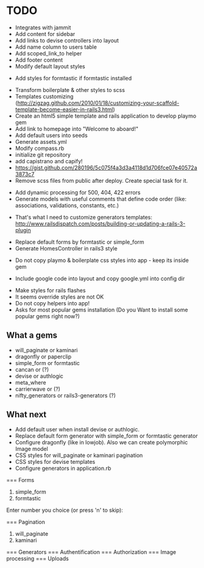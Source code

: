 # TODO
- Integrates with jammit
- Add content for sidebar
- Add links to devise controllers into layout
- Add name column to users table
- Add scoped_link_to helper
- Add footer content
- Modify default layout styles
* Add styles for formtastic if formtastic installed
- Transform boilerplate & other styles to scss
- Templates customizing (http://zigzag.github.com/2010/01/18/customizing-your-scaffold-template-become-easier-in-rails3.html)
- Create an html5 simple template and rails application to develop playmo gem
- Add link to homepage into "Welcome to aboard!"
- Add default users into seeds
- Generate assets.yml
- Modify compass.rb
- initialize git repository
- add capistrano and capify!
- https://gist.github.com/280196/5c075f4a3d3a4118d1d706fce07e40572a3873c7
- Remove scss files from public after deploy. Create special task for it.
* Add dynamic processing for 500, 404, 422 errors
* Generate models with useful comments that define code order (like: associations, validations, constants, etc.)
- That's what I need to customize generators templates: http://www.railsdispatch.com/posts/building-or-updating-a-rails-3-plugin
* Replace default forms by formtastic or simple_form
* Generate HomesController in rails3 style
- Do not copy playmo & boilerplate css styles into app - keep its inside gem
* Include google code into layout and copy google.yml into config dir
- Make styles for rails flashes
- It seems override styles are not OK
- Do not copy helpers into app!
- Asks for most popular gems installation (Do you Want to install some popular gems right now?)

## What a gems
* will_paginate or kaminari
* dragonfly or paperclip
* simple_form or formtastic
* cancan or (?)
* devise or authlogic
* meta_where
* carrierwave or (?)
* nifty_generators or rails3-generators (?)

## What next
* Add default user when install devise or authlogic.
* Replace default form generator with simple_form or formtastic generator
* Configure dragonfly (like in lowjob). Also we can create polymorphic Image model
* CSS styles for will_paginate or kaminari pagination
* CSS styles for devise templates
* Configure generators in application.rb

=== Forms

1. simple_form
2. formtastic

Enter number you choice (or press 'n' to skip): 

=== Pagination

1. will_paginate
2. kaminari

=== Generators
=== Authentification
=== Authorization
=== Image processing
=== Uploads

